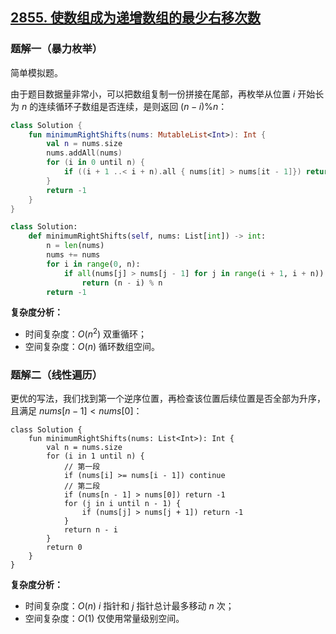 ## [2855. 使数组成为递增数组的最少右移次数](https://leetcode.cn/problems/minimum-right-shifts-to-sort-the-array/description/)

### 题解一（暴力枚举）

简单模拟题。

由于题目数据量非常小，可以把数组复制一份拼接在尾部，再枚举从位置 $i$ 开始长为 $n$ 的连续循环子数组是否连续，是则返回 $(n - i)\%n$：

``` Kotlin []
class Solution {
    fun minimumRightShifts(nums: MutableList<Int>): Int {
        val n = nums.size
        nums.addAll(nums)
        for (i in 0 until n) {
            if ((i + 1 ..< i + n).all { nums[it] > nums[it - 1]}) return (n - i) % n
        }
        return -1
    }
}
```
``` Python []
class Solution:
    def minimumRightShifts(self, nums: List[int]) -> int:
        n = len(nums)
        nums += nums
        for i in range(0, n):
            if all(nums[j] > nums[j - 1] for j in range(i + 1, i + n)):
                return (n - i) % n
        return -1
```

**复杂度分析：**

- 时间复杂度：$O(n^2)$ 双重循环；
- 空间复杂度：$O(n)$ 循环数组空间。

### 题解二（线性遍历）

更优的写法，我们找到第一个逆序位置，再检查该位置后续位置是否全部为升序，且满足 $nums[n - 1] < nums[0]$：

``` Kotlin[]
class Solution {
    fun minimumRightShifts(nums: List<Int>): Int {
        val n = nums.size
        for (i in 1 until n) { 
            // 第一段
            if (nums[i] >= nums[i - 1]) continue
            // 第二段
            if (nums[n - 1] > nums[0]) return -1
            for (j in i until n - 1) { 
                if (nums[j] > nums[j + 1]) return -1
            }
            return n - i
        }
        return 0
    }
}
```

**复杂度分析：**

- 时间复杂度：$O(n)$ $i$ 指针和 $j$ 指针总计最多移动 $n$ 次；
- 空间复杂度：$O(1)$ 仅使用常量级别空间。

